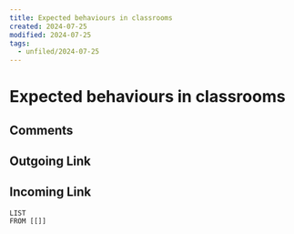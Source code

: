 ```yaml
---
title: Expected behaviours in classrooms
created: 2024-07-25
modified: 2024-07-25
tags:
  - unfiled/2024-07-25
---
```

# Expected behaviours in classrooms
## Comments

## Outgoing Link

## Incoming Link
```dataview
LIST
FROM [[]]
```
